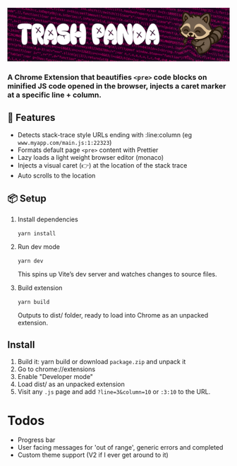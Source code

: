![](./banner.png)

### A Chrome Extension that beautifies `<pre>` code blocks on minified JS code opened in the browser, injects a caret marker at a specific line + column.

## 🚀 Features

- Detects stack-trace style URLs ending with :line:column (eg `www.myapp.com/main.js:1:22323`)
- Formats default page `<pre>` content with Prettier
- Lazy loads a light weight browser editor (monaco)
- Injects a visual caret (👉) at the location of the stack trace
- Auto scrolls to the location


## 📦 Setup

1. Install dependencies

    `yarn install`

2. Run dev mode

    `yarn dev`

   This spins up Vite’s dev server and watches changes to source files.

3. Build extension

    `yarn build`

   Outputs to dist/ folder, ready to load into Chrome as an unpacked extension.

## Install

1. Build it: yarn build or download `package.zip` and unpack it
2. Go to chrome://extensions
3. Enable "Developer mode"
4. Load dist/ as an unpacked extension
5. Visit any `.js` page and add `?line=3&column=10` or `:3:10` to the URL.

# Todos
- Progress bar
- User facing messages for 'out of range', generic errors and completed
- Custom theme support (V2 if I ever get around to it)
